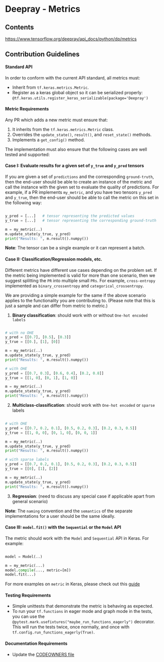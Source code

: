 # Deepray - Metrics

## Contents
https://www.tensorflow.org/deepray/api_docs/python/dp/metrics

## Contribution Guidelines
#### Standard API
In order to conform with the current API standard, all metrics
must:
 * Inherit from `tf.keras.metrics.Metric`.
 * Register as a keras global object so it can be serialized properly: `@tf.keras.utils.register_keras_serializable(package='Deepray')`

#### Metric Requirements

Any PR which adds a new metric must ensure that:

1. It inherits from the `tf.keras.metrics.Metric` class.
2. Overrides the `update_state()`, `result()`, and `reset_state()` methods.
3. Implements a `get_config()` method.

The implementation must also ensure that the following cases are well tested and supported:

#### Case I: Evaluate results for a given set of `y_true` and `y_pred` tensors
If you are given a set of `predictions` and the corresponding `ground-truth`, then the end-user should be able to create an instance of the metric and call the instance with the given set to evaluate the quality of predictions. For example, if a PR implements `my_metric`, and you have two tensors `y_pred` and `y_true`, then the end-user should be able to call the metric on this set in the following way:

```python

y_pred = [...]   # tensor representing the predicted values
y_true = [...]   # tensor representing the corresponding ground-truth

m = my_metric(..)
m.update_state(y_true, y_pred)
print("Results: ", m.result().numpy())
```

**Note**: The tensor can be a single example or it can represent a batch.


#### Case II: Classification/Regression models, etc.
Different metrics have different use cases depending on the problem set. If the metric being implemented is valid for more than one scenario, then we suggest splitting the `PR` into multiple small `PRs`. For example, `cross-entropy` implemented as `binary_crossentropy` and `categorical_crossentropy`. 

We are providing a simple example for the same if the above scenario applies to the functionality you are contributing to.
(Please note that this is just a sample and can differ from metric to metric.)

1. **Binary classification**: should work with or without `One-hot encoded labels`

```python

# with no OHE
y_pred = [[0.7], [0.5], [0.3]]   
y_true = [[0.], [1], [0]]

m = my_metric(..)
m.update_state(y_true, y_pred)
print("Results: ", m.result().numpy())

# with OHE
y_pred = [[0.7, 0.3], [0.6, 0.4], [0.2, 0.8]]   
y_true = [[1, 0], [0, 1], [1, 0]]

m = my_metric(..)
m.update_state(y_true, y_pred)
print("Results: ", m.result().numpy())
```

2. **Multiclass-classification**: should work with `One-hot encoded` or `sparse` labels

```python

# with OHE
y_pred = [[0.7, 0.2, 0.1], [0.5, 0.2, 0.3], [0.2, 0.3, 0.5]]   
y_true = [[1, 0, 0], [0, 1, 0], [0, 0, 1]]

m = my_metric(..)
m.update_state(y_true, y_pred)
print("Results: ", m.result().numpy())

# with sparse labels
y_pred = [[0.7, 0.2, 0.1], [0.5, 0.2, 0.3], [0.2, 0.3, 0.5]]   
y_true = [[0], [1], [2]]

m = my_metric(..)
m.update_state(y_true, y_pred)
print("Results: ", m.result().numpy())
```
3. **Regression**: (need to discuss any special case if applicable apart from general scenario)

**Note**: The `naming` convention and the `semantics` of the separate implementations for a user should be the same ideally.

#### Case III: `model.fit()` with the `Sequential` or the `Model` API

The metric should work with the `Model` and `Sequential` API in Keras. For example:

```python

model = Model(..)

m = my_metric(...)
model.compile(..., metric=[m])
model.fit(...)
```
For more examples on `metric` in Keras, please check out this [guide](https://keras.io/api/metrics/)

#### Testing Requirements
 * Simple unittests that demonstrate the metric is behaving as expected.
 * To run your `tf.functions` in eager mode and graph mode in the tests, 
   you can use the `@pytest.mark.usefixtures("maybe_run_functions_eagerly")` 
   decorator. This will run the tests twice, once normally, and once
   with `tf.config.run_functions_eagerly(True)`.

#### Documentation Requirements
 * Update the [CODEOWNERS file](https://github.com/deepray-AI/deepray/blob/main/.github/CODEOWNERS)
